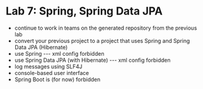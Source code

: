 # Lab 7: Spring, Spring Data JPA
- continue to work in teams on the generated repository from the previous lab
- convert your previous project to a project that uses Spring and Spring Data JPA (Hibernate)
- use Spring --- xml config forbidden
- use Spring Data JPA (with Hibernate) --- xml config forbidden
- log messages using SLF4J
- console-based user interface
- Spring Boot is (for now) forbidden
